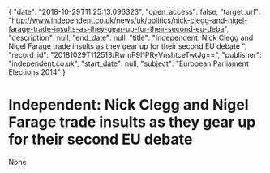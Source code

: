 {
  "date": "2018-10-29T11:25:13.096323", 
  "open_access": false, 
  "target_url": "http://www.independent.co.uk/news/uk/politics/nick-clegg-and-nigel-farage-trade-insults-as-they-gear-up-for-their-second-eu-deba", 
  "description": null, 
  "end_date": null, 
  "title": "Independent:  Nick Clegg and Nigel Farage trade insults as they gear up for their second EU debate ", 
  "record_id": "20181029T112513/RwmP9I1PRyVnshtceTwtJg==", 
  "publisher": "independent.co.uk", 
  "start_date": null, 
  "subject": "European Parliament Elections 2014"
}

# Independent:  Nick Clegg and Nigel Farage trade insults as they gear up for their second EU debate 

None